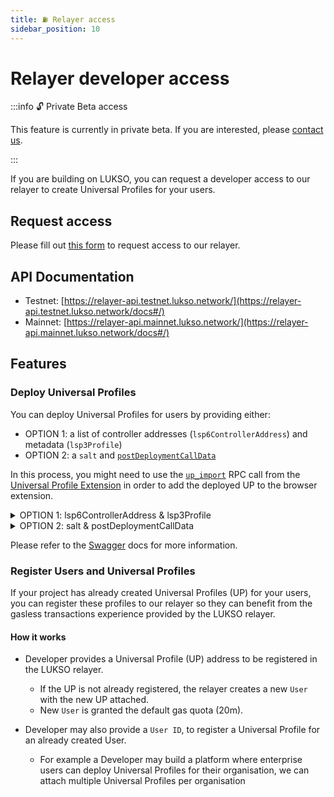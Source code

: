 ```yaml
---
title: ⛽️ Relayer access
sidebar_position: 10
---
```


# Relayer developer access

:::info 🔓 Private Beta access

This feature is currently in private beta. If you are interested, please [contact us](https://forms.gle/rhWA25m3jjuPNPva9).

:::

If you are building on LUKSO, you can request a developer access to our relayer to create Universal Profiles for your users.

## Request access

Please fill out [this form](https://forms.gle/rhWA25m3jjuPNPva9) to request access to our relayer.

## API Documentation

- Testnet: [https://relayer-api.testnet.lukso.network/](https://relayer-api.testnet.lukso.network/docs#/)
- Mainnet: [https://relayer-api.mainnet.lukso.network/](https://relayer-api.mainnet.lukso.network/docs#/)

## Features

### Deploy Universal Profiles

You can deploy Universal Profiles for users by providing either:

- OPTION 1: a list of controller addresses (`lsp6ControllerAddress`) and metadata (`lsp3Profile`)
- OPTION 2: a `salt` and [`postDeploymentCallData`](../learn/universal-profile/advanced-guides/deploy-up-with-lsp23#create-the-universal-profile-initialization-calldata)

In this process, you might need to use the [`up_import`](../standards/rpc-api#up_import) RPC call from the [Universal Profile Extension](/install-up-browser-extension) in order to add the deployed UP to the browser extension.

<details>
  <summary>OPTION 1: lsp6ControllerAddress & lsp3Profile</summary>

```javascript title="lsp6ControllerAddress: LSP6 controller addresses to set on the deployed Universal Profile with default controller permissions."
lsp6ControllerAddress: ['0x9d9b6B38049263d3bCE80fcA3314d9CbF00C9E9D'];
```

```javascript title="lsp3Profile: LSP3 metadata to set on the deployed universal profile. Needs to be passed as a VerifiableURI-encoded value."
lsp3Profile: '0x6f357c6a3e2e3b435dd1ee4b8a2435722ee5533ea3f6cf6cb44c7fc278ac57ea1480295e697066733a2f2f516d5861714d67646971664b7931384373574768534a4c62626136316f6676666857387175506e6e6a6e76625966';
```

```javascript title="💁‍♀️ How to create a VerifiableURI-encoded value from a JSON:"
// My custom JSON file
const json = JSON.stringify({
    myProperty: 'is a string',
    anotherProperty: {
        sdfsdf: 123456
    }
})

const verfiableUriIdentifier = '0x0000'

// Get the bytes4 representation of the verification method
const verificationMethod = web3.utils.keccak256('keccak256(utf8)').substr(0, 10)
> '0x6f357c6a'

// Get the hash of the JSON file (verification data)
const verificationData = web3.utils.keccak256(json)
> '0x820464ddfac1bec070cc14a8daf04129871d458f2ca94368aae8391311af6361'

// Get the verification data length and padd it as 2 bytes
const verificationDataLength = web3.utils.padLeft(web3.utils.numberToHex((verificationData.substring(2).length) / 2), 4);
> 0x0020

// store the JSON anywhere and encode the URL
const url = web3.utils.utf8ToHex('ifps://QmYr1VJLwerg6pEoscdhVGugo39pa6rycEZLjtRPDfW84UAx')
> '0x696670733a2f2f516d597231564a4c776572673670456f73636468564775676f3339706136727963455a4c6a7452504466573834554178'


// final result (to be stored on chain)
const VerfiableURI =  verfiableUriIdentifier + verificationMethod.substring(2) + verificationDatalength.substring(2) + verificationData.substring(2) + url.substring(2)
                      ^                        ^                                 ^                                     ^                               ^
                      0000                     6f357c6a                          0020                                  820464ddfac1be...               696670733a2f2...

// structure of the VerifiableURI
0x0000 + 6f357c6a +       0020 +                    820464ddfac1bec070cc14a8daf04129871d458f2ca94368aae8391311af6361 + 696670733a2f2f516d597231564a4c776572673670456f73636468564775676f3339706136727963455a4c6a7452504466573834554178
  ^      ^                ^                         ^                                                                  ^
  0000   keccak256(utf8)  verificationDatalength    verificationData                                                   encoded URL

// example value
0x00006f357c6a0020820464ddfac1bec070cc14a8daf04129871d458f2ca94368aae8391311af6361696670733a2f2f516d597231564a4c776572673670456f73636468564775676f3339706136727963455a4c6a7452504466573834554178
```

ℹ️ More info on [`VerifiableURI`](https://github.com/lukso-network/LIPs/blob/main/LSPs/LSP-2-ERC725YJSONSchema.md#verifiableuri)

</details>

<details>
  <summary>OPTION 2: salt & postDeploymentCallData</summary>

**Why is it useful to deploy UP to pass salt and postDeploymentCallData?**

To be able to deploy a UP on the same address across different chains.

**How to generate each parameter?**

```javascript title="salt: A 32 bytes salt used to compute the deployment address of the contract."
const salt = '0x' + crypto.randomBytes(32).toString('hex');
```

```javascript title="postDeploymentCallData: Calldata which will be executed on the ERC725Account contract after deployment. Should contain the encoded setDataBatch transaction to set the initial permissions and LSP3 Profile Data"

generatePostDeploymentCallData(
    lsp6Controllers: string[],
    lsp3Profile?: string,
  ) {
    const permissionData: {
      keyName: string;
      dynamicKeyParts?: string;
      value: string[] | string;
    }[] = [
      {
        keyName: 'AddressPermissions[]',
        value: lsp6Controllers,
      },
    ];

    for (const controller of lsp6Controllers) {
      permissionData.push({
        keyName: 'AddressPermissions:Permissions:<address>',
        dynamicKeyParts: controller,
        value: ERC725.encodePermissions(DEFAULT_CONTROLLER_PERMISSIONS),
      });
    }

    const erc725js = new ERC725(LSP6Schema);
    const { keys, values } = erc725js.encodeData(permissionData);

    if (lsp3Profile) {
      keys.push(ERC725YDataKeys.LSP3.LSP3Profile);
      values.push(lsp3Profile);
    }

    const postDeploymentCallData = ethers.utils.defaultAbiCoder.encode(
      ['bytes32[]', 'bytes[]'],
      [keys, values],
    );

    return postDeploymentCallData;
  }
```

</details>

Please refer to the [Swagger](https://relayer-api.testnet.lukso.network/docs#/External%20Api%20Endpoints/UniversalProfileController_deployUniversalProfile) docs for more information.

### Register Users and Universal Profiles

If your project has already created Universal Profiles (UP) for your users, you can register these profiles to our relayer so they can benefit from the gasless transactions experience provided by the LUKSO relayer.

#### How it works

- Developer provides a Universal Profile (UP) address to be registered in the LUKSO relayer.

  - If the UP is not already registered, the relayer creates a new `User` with the new UP attached.
  - New `User` is granted the default gas quota (20m).

- Developer may also provide a `User ID`, to register a Universal Profile for an already created User.
  - For example a Developer may build a platform where enterprise users can deploy Universal Profiles for their organisation, we can attach multiple Universal Profiles per organisation
